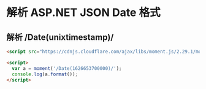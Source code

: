 # 解析 ASP.NET JSON Date 格式

## 解析 /Date(unixtimestamp)/

```html
<script src="https://cdnjs.cloudflare.com/ajax/libs/moment.js/2.29.1/moment.min.js"></script>

<script>
  var a = moment('/Date(1626653700000)/'); 
  console.log(a.format());
</script>
```